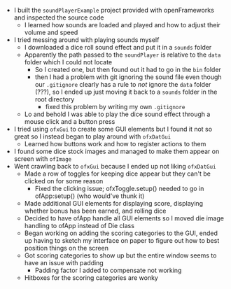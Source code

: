 * I built the `soundPlayerExample` project provided with openFrameworks and inspected the source code
    * I learned how sounds are loaded and played and how to adjust their volume and speed
* I tried messing around with playing sounds myself
    * I downloaded a dice roll sound effect and put it in a `sounds` folder
    * Apparently the path passed to the `soundPlayer` is relative to the `data` folder which I could not locate
        * So I created one, but then found out it had to go in the `bin` folder
        * then I had a problem with git ignoring the sound file even though our `.gitignore` clearly has a rule to _not_ ignore the `data` folder (???), so I ended up just moving it back to a `sounds` folder in the root directory
            * fixed this problem by writing my own `.gitignore`
    * Lo and behold I was able to play the dice sound effect through a mouse click and a button press
* I tried using `ofxGui` to create some GUI elements but I found it not so great so I instead began to play around with `ofxDatGui`
    * Learned how buttons work and how to register actions to them
* I found some dice stock images and managed to make them appear on screen with `ofImage`
* Went crawling back to `ofxGui` because I ended up not liking `ofxDatGui`
    * Made a row of toggles for keeping dice appear but they can't be clicked on for some reason
        * Fixed the clicking issue; ofxToggle.setup() needed to go in ofApp:setup() (who would've thunk it)
    * Made additional GUI elements for displaying score, displaying whether bonus has been earned, and rolling dice
    * Decided to have ofApp handle all GUI elements so I moved die image handling to ofApp instead of Die class
    * Began working on adding the scoring categories to the GUI, ended up having to sketch my interface on paper to figure out how to best position things on the screen
    * Got scoring categories to show up but the entire window seems to have an issue with padding
        * Padding factor I added to compensate not working
    * Hitboxes for the scoring categories are wonky

